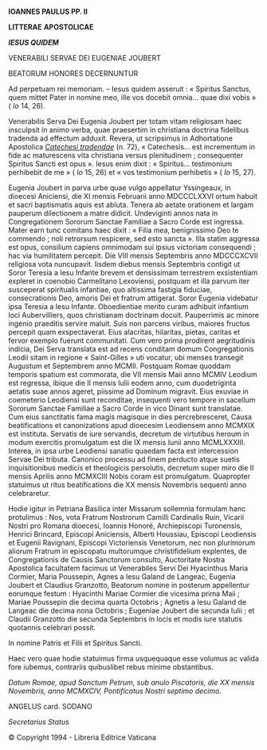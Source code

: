 **IOANNES PAULUS PP. II**

**LITTERAE** **APOSTOLICAE**

***IESUS QUIDEM***

VENERABILI SERVAE DEI EUGENIAE JOUBERT

BEATORUM HONORES DECERNUNTUR

Ad perpetuam rei memoriam. – Iesus quidem asseruit : « Spiritus Sanctus, quem mittet Pater in nomine meo, ille vos docebit omnia... quae dixi vobis » ( *Io* 14, 26).

Venerabilis Serva Dei Eugenia Joubert per totam vitam religiosam haec insculpsit in animo verba, quae praesertim in christiana doctrina fidelibus tradenda ad effectum adduxit. Revera, ut scripsimus in Adhortatione Apostolica *[Catechesi tradendae](/content/john-paul-ii/la/apost_exhortations/documents/hf_jp-ii_exh_16101979_catechesi-tradendae.html)* (n. 72), « Catechesis... est incrementum in fide ac maturescens vita christiana versus plenitudinem ; consequenter Spiritus Sancti est opus ». Iesus enim dixit : « Spiritus... testimonium perhibebit de me » ( *Io* 15, 26) et « vos testimonium perhibetis » ( *Io* 15, 27).

Eugenia Joubert in parva urbe quae vulgo appellatur Yssingeaux, in dioecesi Aniciensi, die XI mensis Februarii anno MDCCCLXXVI ortum habuit et sacri baptismatis aquis est abluta. Tenera ab aetate orationem et largam pauperum dilectionem a matre didicit. Undeviginti annos nata in Congregationem Sororum Sanctae Familiae a Sacro Corde est ingressa. Mater earn tunc comitans haec dixit : « Filia mea, benignissimo Deo te commendo ; noli retrorsum respicere, sed esto sancta ». Illa statim aggressa est opus, consilium capiens omnimodam sui ipsius victoriam consequendi ; hac via humilitatem percepit. Die VIII mensis Septembris anno MDCCCXCVII religiosa vota nuncupavit. Iisdem diebus mensis Septembris contigit ut Soror Teresia a Iesu Infante brevem et densissimam terrestrem exsistentiam expleret in coenobio Carmelitano Lexoviensi, postquam et illa parvum iter susceperat spiritualis infantiae, quo altissima fastigia fiduciae, consecrationis Deo, amoris Dei et fratrum attigerat. Soror Eugenia videbatur ipsa Teresia a Iesu Infante. Oboedientiae merito curam adhibuit infantium loci Aubervilliers, quos christianam doctrinam docuit. Pauperrimis ac minore ingenio praeditis servire maluit. Suis non parcens viribus, maiores fructus percepit quam exspectaverat. Eius alacritas, hilaritas, pietas, caritas et fervor exemplo fuerunt communitati. Cum vero prima prodirent aegritudinis indicia, Dei Serva translata est ad recens conditam domum Congregationis Leodii sitam in regione « Saint-Gilles » uti vocatur, ubi menses transegit Augustum et Septembrem anno MCMII. Postquam Romae quoddam temporis spatium est commorata, die VII mensis Maii anno MCMIV Leodium est regressa, ibique die II mensis Iulii eodem anno, cum duodetriginta aetatis suae annos ageret, piissime ad Dominum migravit. Eius exuviae in coemeterio Leodiensi sunt reconditae, insequenti vero tempore in sacellum Sororum Sanctae Familiae a Sacro Corde in vico Dinant sunt translatae. Cum eius sanctitatis fama magis magisque in dies percrebresceret, Causa beatifications et canonizations apud dioecesim Leodiensem anno MCMXIX est instituta. Servatis de iure servandis, decretum de virtutibus heroum in modum exercitis promulgatum est die IX mensis Iunii anno MCMLXXXIII. Interea, in ipsa urbe Leodiensi sanatio quaedam facta est intercession Servae Dei tributa. Canonico processu ad finem perducto atque suetis inquisitionibus medicis et theologicis persolutis, decretum super miro die II mensis Aprilis anno MCMXCIII Nobis coram est promulgatum. Quapropter statuimus ut ritus beatifications die XX mensis Novembris sequenti anno celebraretur.

Hodie igitur in Petriana Basilica inter Missarum sollemnia formulam hanc protulimus : Nos, vota Fratrum Nostrorum Camilli Cardinalis Ruin, Vicarii Nostri pro Romana dioecesi, Ioannis Honoré, Archiepiscopi Turonensis, Henrici Brincard, Episcopi Aniciensis, Alberti Houssiau, Episcopi Leodiensis et Eugenii Ravignani, Episcopi Victoriensis Venetorum, nec non plurimorum aliorum Fratrum in episcopatu multorumque christifidelium explentes, de Congregationis de Causis Sanctorum consulto, Auctoritate Nostra Apostolica facultatem facimus ut Venerabiles Servi Dei Hyacinthus Maria Cormier, Maria Poussepin, Agnes a Iesu Galand de Langeac, Eugenia Joubert et Claudius Granzotto, Beatorum nomine in posterum appellentur eorumque festum : Hyacinthi Mariae Cormier die vicesima prima Maii ; Mariae Poussepin die decima quarta Octobris ; Agnetis a Iesu Galand de Langeac die decima nona Octobris ; Eugeniae Joubert die secunda Iulii ; et Claudii Granzotto die secunda Septembris in locis et modis iure statutis quotannis celebrari possit.

In nomine Patris et Filii et Spiritus Sancti.

Haec vero quae hodie statuimus firma usquequaque esse volumus ac valida fore iubemus, contrariis quibuslibet rebus minime obstantibus.

*Datum Romae, apud Sanctum Petrum, sub anulo Piscatoris, die XX mensis Novembris, anno MCMXCIV, Pontificatus Nostri septimo decimo.*

ANGELUS card. SODANO

*Secretarius Status*

© Copyright 1994 - Libreria Editrice Vaticana